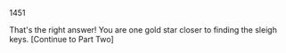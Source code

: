 1451

That's the right answer! You are one gold star closer to finding the sleigh keys. [Continue to Part Two]